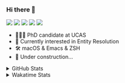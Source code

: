 ### Hi there 👋

[![](https://img.shields.io/badge/-Email-325180?logo=maildotru&logoColor=white&style=flat-square)](mailto:hi@wang.tianshu.me)
[![](https://img.shields.io/badge/-GitHub-black?logo=GitHub&style=flat-square)](https://github.com/tshu-w)
[![](https://img.shields.io/badge/-Telegram-26a5e4?labelColor=fafafa&logo=telegram&style=flat-square)](https://t.me/tshu_w) 
[![](https://img.shields.io/badge/-Twitter-1da1f2?logo=Twitter&logoColor=white&style=flat-square)](https://twitter.com/tshu_w)
[![](https://komarev.com/ghpvc/?username=tshu-w&color=blueviolet&style=flat-square)]()



- 🧑🏻‍🎓 PhD candidate at UCAS
- 🔭 Currently interested in Entity Resolution
- 🛠 macOS & Emacs & ZSH
- 🚧 Under construction...

<details>

<summary>GitHub Stats</summary>

![Tianshu's GitHub stats](https://github-readme-stats.vercel.app/api?username=tshu-w&show_icons=true&theme=buefy&count_private=true)
  
</details>


<details>
  <summary>Wakatime Stats</summary>

  Currently, files accessed by tramp cannot be tracked by wakatime, see https://github.com/wakatime/wakatime-mode/issues/27
  <br>
  
<!--START_SECTION:waka-->
![Code Time](http://img.shields.io/badge/Code%20Time-6%2C092%20hrs%2036%20mins-blue)

**I'm an Early 🐤** 

```text
🌞 Morning    79 commits     ████░░░░░░░░░░░░░░░░░░░░░   17.83% 
🌆 Daytime    200 commits    ███████████░░░░░░░░░░░░░░   45.15% 
🌃 Evening    156 commits    ████████░░░░░░░░░░░░░░░░░   35.21% 
🌙 Night      8 commits      ░░░░░░░░░░░░░░░░░░░░░░░░░   1.81%

```
📅 **I'm Most Productive on Tuesday** 

```text
Monday       76 commits     ████░░░░░░░░░░░░░░░░░░░░░   17.16% 
Tuesday      129 commits    ███████░░░░░░░░░░░░░░░░░░   29.12% 
Wednesday    52 commits     ███░░░░░░░░░░░░░░░░░░░░░░   11.74% 
Thursday     30 commits     █░░░░░░░░░░░░░░░░░░░░░░░░   6.77% 
Friday       64 commits     ███░░░░░░░░░░░░░░░░░░░░░░   14.45% 
Saturday     59 commits     ███░░░░░░░░░░░░░░░░░░░░░░   13.32% 
Sunday       33 commits     █░░░░░░░░░░░░░░░░░░░░░░░░   7.45%

```


📊 **This Week I Spent My Time On** 

```text
💬 Programming Languages: 
sh                       22 hrs 42 mins      █████████████████████████   100.0%

🔥 Editors: 
Zsh                      22 hrs 42 mins      █████████████████████████   100.0%

🐱‍💻 Projects: 
universal-blocker        8 hrs 46 mins       █████████░░░░░░░░░░░░░░░░   38.65% 
Terminal                 7 hrs 3 mins        ███████░░░░░░░░░░░░░░░░░░   31.09% 
jhu-mt-hw                6 hrs 50 mins       ███████░░░░░░░░░░░░░░░░░░   30.1% 
IE_LTMgroup              1 min               ░░░░░░░░░░░░░░░░░░░░░░░░░   0.08% 
ISWC-2020                0 secs              ░░░░░░░░░░░░░░░░░░░░░░░░░   0.05%

💻 Operating System: 
Linux                    12 hrs              █████████████░░░░░░░░░░░░   52.87% 
Mac                      10 hrs 42 mins      ███████████░░░░░░░░░░░░░░   47.13%

```

**I Mostly Code in Python** 

```text
Python                   11 repos            ████████████░░░░░░░░░░░░░   50.0% 
HTML                     2 repos             ██░░░░░░░░░░░░░░░░░░░░░░░   9.09% 
Emacs Lisp               2 repos             ██░░░░░░░░░░░░░░░░░░░░░░░   9.09% 
JavaScript               2 repos             ██░░░░░░░░░░░░░░░░░░░░░░░   9.09% 
TeX                      2 repos             ██░░░░░░░░░░░░░░░░░░░░░░░   9.09%

```



 Last Updated on 01/11/2022 08:07:13 UTC
<!--END_SECTION:waka-->
</details>
